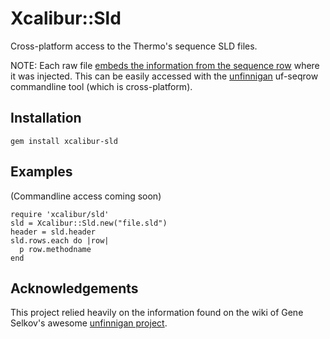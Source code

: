 # Xcalibur::Sld

Cross-platform access to the Thermo's sequence SLD files.

NOTE: Each raw file [embeds the information from the sequence
row](https://code.google.com/p/unfinnigan/wiki/SeqRow) where it was injected.
This can be easily accessed with the
[unfinnigan](https://code.google.com/p/unfinnigan/) uf-seqrow commandline tool
(which is cross-platform).

## Installation

    gem install xcalibur-sld

## Examples

(Commandline access coming soon)

    require 'xcalibur/sld'
    sld = Xcalibur::Sld.new("file.sld")
    header = sld.header
    sld.rows.each do |row|
      p row.methodname
    end

## Acknowledgements

This project relied heavily on the information found on the wiki of Gene
Selkov's awesome [unfinnigan project](https://code.google.com/p/unfinnigan/).
